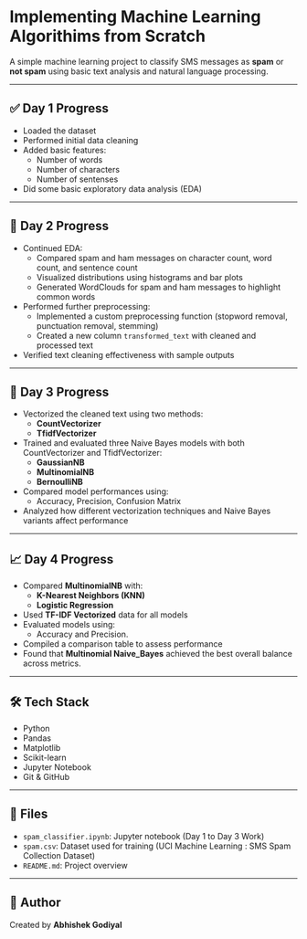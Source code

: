 
# Implementing Machine Learning Algorithims from Scratch

A simple machine learning project to classify SMS messages as **spam** or **not spam** using basic text analysis and natural language processing.

---

## ✅ Day 1 Progress

- Loaded the dataset  
- Performed initial data cleaning  
- Added basic features:
  - Number of words
  - Number of characters
  - Number of sentenses
- Did some basic exploratory data analysis (EDA)

---

## 🔄 Day 2 Progress

- Continued EDA:
  - Compared spam and ham messages on character count, word count, and sentence count  
  - Visualized distributions using histograms and bar plots  
  - Generated WordClouds for spam and ham messages to highlight common words  
- Performed further preprocessing:
  - Implemented a custom preprocessing function (stopword removal, punctuation removal, stemming)  
  - Created a new column `transformed_text` with cleaned and processed text  
- Verified text cleaning effectiveness with sample outputs  

---

## 🚀 Day 3 Progress

- Vectorized the cleaned text using two methods:
  - **CountVectorizer**
  - **TfidfVectorizer**
- Trained and evaluated three Naive Bayes models with both CountVectorizer and TfidfVectorizer:
  - **GaussianNB** 
  - **MultinomialNB** 
  - **BernoulliNB** 
- Compared model performances using:
  - Accuracy, Precision, Confusion Matrix
- Analyzed how different vectorization techniques and Naive Bayes variants affect performance

---

## 📈 Day 4 Progress

- Compared **MultinomialNB** with:
  - **K-Nearest Neighbors (KNN)**
  - **Logistic Regression**
- Used **TF-IDF Vectorized** data for all models
- Evaluated models using:
  - Accuracy and Precision.
- Compiled a comparison table to assess performance
- Found that **Multinomial Naive_Bayes** achieved the best overall balance across metrics.

---

## 🛠️ Tech Stack

- Python  
- Pandas  
- Matplotlib  
- Scikit-learn  
- Jupyter Notebook  
- Git & GitHub  

---

## 📁 Files

- `spam_classifier.ipynb`: Jupyter notebook (Day 1 to Day 3 Work)  
- `spam.csv`: Dataset used for training (UCI Machine Learning : SMS Spam Collection Dataset)  
- `README.md`: Project overview  

---

## 🙌 Author

Created by **Abhishek Godiyal**

